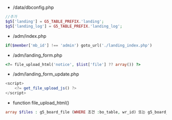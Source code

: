 - /data/dbconfig.php

```php
//추가
$g5['landing'] = G5_TABLE_PREFIX.'landing';
$g5['landing_log'] = G5_TABLE_PREFIX.'landing_log';
```

- /adm/index.php
```php
if($member['mb_id'] !== 'admin') goto_url('./landing_index.php')
```
- /adm/landing_form.php
```php
<?= file_upload_html('notice', $list['file'] ?? array()) ?>
```
- /adm/landing_form_update.php
```javascript
<script>
    <?= get_file_upload_js() ?>
</script>
```
- function file_upload_html()
```php
array $files : g5_board_file (WHERE 조건 :bo_table, wr_id) 또는 g5_board_file 테이블 WHERE 조건 wr_id 결과
```

